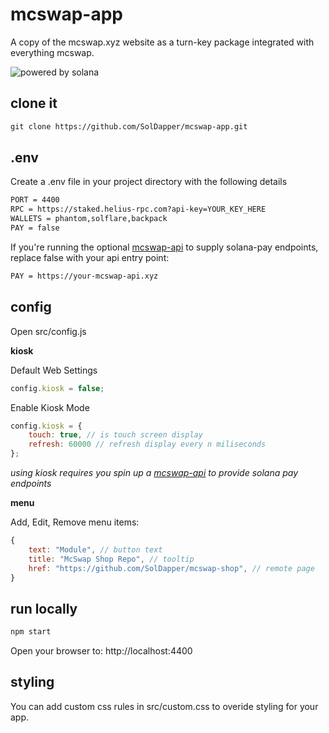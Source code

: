 # mcswap-app
A copy of the mcswap.xyz website as a turn-key package integrated with everything mcswap. 

![powered by solana](https://repository-images.githubusercontent.com/944753274/1145e6b0-4ad7-4887-acf9-21b9d673a8fd)

## clone it
```html
git clone https://github.com/SolDapper/mcswap-app.git
```

## .env
Create a .env file in your project directory with the following details
```html
PORT = 4400
RPC = https://staked.helius-rpc.com?api-key=YOUR_KEY_HERE
WALLETS = phantom,solflare,backpack
PAY = false
```

If you're running the optional [mcswap-api](https://github.com/SolDapper/mcswap-api) to supply solana-pay endpoints, replace false with your api entry point:
```html
PAY = https://your-mcswap-api.xyz
```

## config 
Open src/config.js

**kiosk** 

Default Web Settings
```javascript
config.kiosk = false;
```
Enable Kiosk Mode
```javascript
config.kiosk = {
    touch: true, // is touch screen display
    refresh: 60000 // refresh display every n miliseconds
};
```
*using kiosk requires you spin up a [mcswap-api](https://github.com/SolDapper/mcswap-api) to provide solana pay endpoints*

**menu**

Add, Edit, Remove menu items:
```javascript
{
    text: "Module", // button text
    title: "McSwap Shop Repo", // tooltip
    href: "https://github.com/SolDapper/mcswap-shop", // remote page
}
```

## run locally
```html
npm start
```
Open your browser to: http://localhost:4400

## styling
You can add custom css rules in src/custom.css to overide styling for your app.